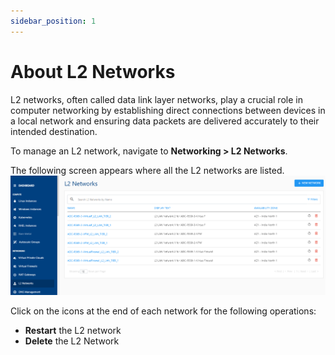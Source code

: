 ```yaml
---
sidebar_position: 1
---
```

# About L2 Networks

L2 networks, often called data link layer networks, play a crucial role in computer networking by establishing direct connections between devices in a local network and ensuring data packets are delivered accurately to their intended destination.

To manage an L2 network, navigate to **Networking > L2 Networks**. 

The following screen appears where all the L2 networks are listed.
   ![Manage NAT gateway](img/L21.png)

Click on the icons at the end of each network for the following operations:
- **Restart** the L2 network
- **Delete** the L2 Network

